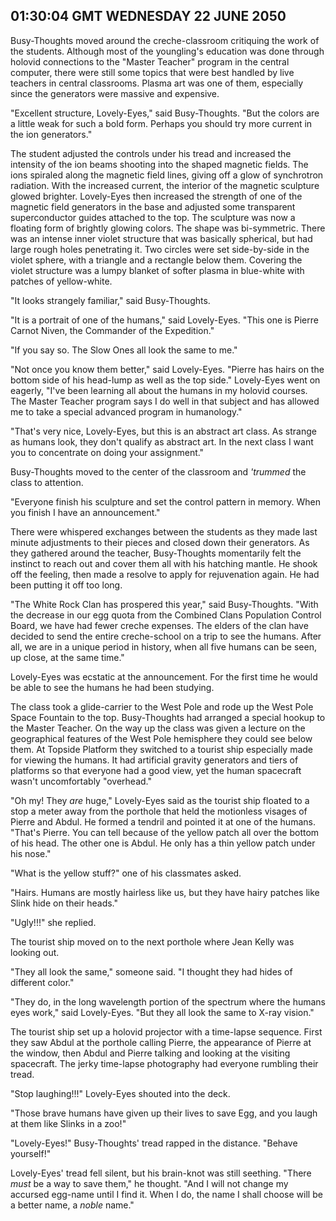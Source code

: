 ## 01:30:04 GMT WEDNESDAY 22 JUNE 2050
Busy-Thoughts moved around the creche-classroom critiquing the work of the students. Although most of the youngling's education was done through holovid connections to the "Master Teacher" program in the central computer, there were still some topics that were best handled by live teachers in central classrooms. Plasma art was one of them, especially since the generators were massive and expensive.

"Excellent structure, Lovely-Eyes," said Busy-Thoughts. "But the colors are a little weak for such a bold form. Perhaps you should try more current in the ion generators."

The student adjusted the controls under his tread and increased the intensity of the ion beams shooting into the shaped magnetic fields. The ions spiraled along the magnetic field lines, giving off a glow of synchrotron radiation. With the increased current, the interior of the magnetic sculpture glowed brighter. Lovely-Eyes then increased the strength of one of the magnetic field generators in the base and adjusted some transparent superconductor guides attached to the top. The sculpture was now a floating form of brightly glowing colors. The shape was bi-symmetric. There was an intense inner violet structure that was basically spherical, but had large rough holes penetrating it. Two circles were set side-by-side in the violet sphere, with a triangle and a rectangle below them. Covering the violet structure was a lumpy blanket of softer plasma in blue-white with patches of yellow-white.

"It looks strangely familiar," said Busy-Thoughts.

"It is a portrait of one of the humans," said Lovely-Eyes. "This one is Pierre Carnot Niven, the Commander of the Expedition."

"If you say so. The Slow Ones all look the same to me."

"Not once you know them better," said Lovely-Eyes. "Pierre has hairs on the bottom side of his head-lump as well as the top side." Lovely-Eyes went on eagerly, "I've been learning all about the humans in my holovid courses. The Master Teacher program says I do well in that subject and has allowed me to take a special advanced program in humanology."

"That's very nice, Lovely-Eyes, but this is an abstract art class. As strange as humans look, they don't qualify as abstract art. In the next class I want you to concentrate on doing your assignment."

Busy-Thoughts moved to the center of the classroom and _'trummed_ the class to attention.

"Everyone finish his sculpture and set the control pattern in memory. When you finish I have an announcement."

There were whispered exchanges between the students as they made last minute adjustments to their pieces and closed down their generators. As they gathered around the teacher, Busy-Thoughts momentarily felt the instinct to reach out and cover them all with his hatching mantle. He shook off the feeling, then made a resolve to apply for rejuvenation again. He had been putting it off too long.

"The White Rock Clan has prospered this year," said Busy-Thoughts. "With the decrease in our egg quota from the Combined Clans Population Control Board, we have had fewer creche expenses. The elders of the clan have decided to send the entire creche-school on a trip to see the humans. After all, we are in a unique period in history, when all five humans can be seen, up close, at the same time."

Lovely-Eyes was ecstatic at the announcement. For the first time he would be able to see the humans he had been studying.

The class took a glide-carrier to the West Pole and rode up the West Pole Space Fountain to the top. Busy-Thoughts had arranged a special hookup to the Master Teacher. On the way up the class was given a lecture on the geographical features of the West Pole hemisphere they could see below them. At Topside Platform they switched to a tourist ship especially made for viewing the humans. It had artificial gravity generators and tiers of platforms so that everyone had a good view, yet the human spacecraft wasn't uncomfortably "overhead."

"Oh my! They _are_ huge," Lovely-Eyes said as the tourist ship floated to a stop a meter away from the porthole that held the motionless visages of Pierre and Abdul. He formed a tendril and pointed it at one of the humans. "That's Pierre. You can tell because of the yellow patch all over the bottom of his head. The other one is Abdul. He only has a thin yellow patch under his nose."

"What is the yellow stuff?" one of his classmates asked.

"Hairs. Humans are mostly hairless like us, but they have hairy patches like Slink hide on their heads."

"Ugly!!!" she replied.

The tourist ship moved on to the next porthole where Jean Kelly was looking out.

"They all look the same," someone said. "I thought they had hides of different color."

"They do, in the long wavelength portion of the spectrum where the humans eyes work," said Lovely-Eyes. "But they all look the same to X-ray vision."

The tourist ship set up a holovid projector with a time-lapse sequence. First they saw Abdul at the porthole calling Pierre, the appearance of Pierre at the window, then Abdul and Pierre talking and looking at the visiting spacecraft. The jerky time-lapse photography had everyone rumbling their tread.

"Stop laughing!!!" Lovely-Eyes shouted into the deck.

"Those brave humans have given up their lives to save Egg, and you laugh at them like Slinks in a zoo!"

"Lovely-Eyes!" Busy-Thoughts' tread rapped in the distance. "Behave yourself!"

Lovely-Eyes' tread fell silent, but his brain-knot was still seething. "There _must_ be a way to save them," he thought. "And I will not change my accursed egg-name until I find it. When I do, the name I shall choose will be a better name, a _noble_ name."
